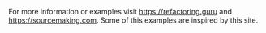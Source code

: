 For more information or examples visit https://refactoring.guru and https://sourcemaking.com.
Some of this examples are inspired by this site.